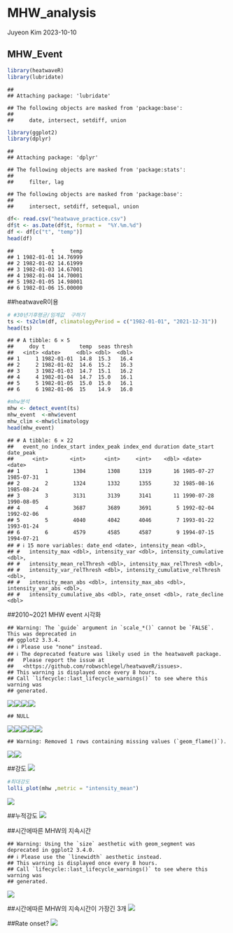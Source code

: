 MHW_analysis
================
Juyeon Kim
2023-10-10

## MHW_Event

``` r
library(heatwaveR)
library(lubridate)
```

    ## 
    ## Attaching package: 'lubridate'

    ## The following objects are masked from 'package:base':
    ## 
    ##     date, intersect, setdiff, union

``` r
library(ggplot2)
library(dplyr)
```

    ## 
    ## Attaching package: 'dplyr'

    ## The following objects are masked from 'package:stats':
    ## 
    ##     filter, lag

    ## The following objects are masked from 'package:base':
    ## 
    ##     intersect, setdiff, setequal, union

``` r
df<- read.csv("heatwave_practice.csv")
df$t <- as.Date(df$t, format =  "%Y.%m.%d")
df <- df[c("t", "temp")]
head(df)
```

    ##            t     temp
    ## 1 1982-01-01 14.76999
    ## 2 1982-01-02 14.61999
    ## 3 1982-01-03 14.67001
    ## 4 1982-01-04 14.70001
    ## 5 1982-01-05 14.98001
    ## 6 1982-01-06 15.00000

\##heatwaveR이용

``` r
# #30년기후평균/임계값  구하기
ts <- ts2clm(df, climatologyPeriod = c("1982-01-01", "2021-12-31"))
head(ts)
```

    ## # A tibble: 6 × 5
    ##     doy t           temp  seas thresh
    ##   <int> <date>     <dbl> <dbl>  <dbl>
    ## 1     1 1982-01-01  14.8  15.3   16.4
    ## 2     2 1982-01-02  14.6  15.2   16.3
    ## 3     3 1982-01-03  14.7  15.1   16.2
    ## 4     4 1982-01-04  14.7  15.0   16.1
    ## 5     5 1982-01-05  15.0  15.0   16.1
    ## 6     6 1982-01-06  15    14.9   16.0

``` r
#mhw분석
mhw <- detect_event(ts)
mhw_event  <-mhw$event
mhw_clim <-mhw$climatology
head(mhw_event)
```

    ## # A tibble: 6 × 22
    ##   event_no index_start index_peak index_end duration date_start date_peak 
    ##      <int>       <int>      <int>     <int>    <dbl> <date>     <date>    
    ## 1        1        1304       1308      1319       16 1985-07-27 1985-07-31
    ## 2        2        1324       1332      1355       32 1985-08-16 1985-08-24
    ## 3        3        3131       3139      3141       11 1990-07-28 1990-08-05
    ## 4        4        3687       3689      3691        5 1992-02-04 1992-02-06
    ## 5        5        4040       4042      4046        7 1993-01-22 1993-01-24
    ## 6        6        4579       4585      4587        9 1994-07-15 1994-07-21
    ## # ℹ 15 more variables: date_end <date>, intensity_mean <dbl>,
    ## #   intensity_max <dbl>, intensity_var <dbl>, intensity_cumulative <dbl>,
    ## #   intensity_mean_relThresh <dbl>, intensity_max_relThresh <dbl>,
    ## #   intensity_var_relThresh <dbl>, intensity_cumulative_relThresh <dbl>,
    ## #   intensity_mean_abs <dbl>, intensity_max_abs <dbl>, intensity_var_abs <dbl>,
    ## #   intensity_cumulative_abs <dbl>, rate_onset <dbl>, rate_decline <dbl>

\##2010\~2021 MHW event 시각화

    ## Warning: The `guide` argument in `scale_*()` cannot be `FALSE`. This was deprecated in
    ## ggplot2 3.3.4.
    ## ℹ Please use "none" instead.
    ## ℹ The deprecated feature was likely used in the heatwaveR package.
    ##   Please report the issue at
    ##   <https://github.com/robwschlegel/heatwaveR/issues>.
    ## This warning is displayed once every 8 hours.
    ## Call `lifecycle::last_lifecycle_warnings()` to see where this warning was
    ## generated.

![](MHW_heatwave_plot_files/figure-gfm/pressure-1.png)<!-- -->![](MHW_heatwave_plot_files/figure-gfm/pressure-2.png)<!-- -->![](MHW_heatwave_plot_files/figure-gfm/pressure-3.png)<!-- -->![](MHW_heatwave_plot_files/figure-gfm/pressure-4.png)<!-- -->

    ## NULL

![](MHW_heatwave_plot_files/figure-gfm/pressure-5.png)<!-- -->![](MHW_heatwave_plot_files/figure-gfm/pressure-6.png)<!-- -->![](MHW_heatwave_plot_files/figure-gfm/pressure-7.png)<!-- -->![](MHW_heatwave_plot_files/figure-gfm/pressure-8.png)<!-- -->![](MHW_heatwave_plot_files/figure-gfm/pressure-9.png)<!-- -->

    ## Warning: Removed 1 rows containing missing values (`geom_flame()`).

![](MHW_heatwave_plot_files/figure-gfm/pressure-10.png)<!-- -->![](MHW_heatwave_plot_files/figure-gfm/pressure-11.png)<!-- -->

\##강도
![](MHW_heatwave_plot_files/figure-gfm/unnamed-chunk-3-1.png)<!-- -->

``` r
#최대강도
lolli_plot(mhw ,metric = "intensity_mean")
```

![](MHW_heatwave_plot_files/figure-gfm/unnamed-chunk-4-1.png)<!-- -->

\##누적강도
![](MHW_heatwave_plot_files/figure-gfm/unnamed-chunk-5-1.png)<!-- -->

\##시간에따른 MHW의 지속시간

    ## Warning: Using the `size` aesthetic with geom_segment was deprecated in ggplot2 3.4.0.
    ## ℹ Please use the `linewidth` aesthetic instead.
    ## This warning is displayed once every 8 hours.
    ## Call `lifecycle::last_lifecycle_warnings()` to see where this warning was
    ## generated.

![](MHW_heatwave_plot_files/figure-gfm/unnamed-chunk-6-1.png)<!-- -->

\##시간에따른 MHW의 지속시간이 가장긴 3개
![](MHW_heatwave_plot_files/figure-gfm/unnamed-chunk-7-1.png)<!-- -->

\##Rate onset?
![](MHW_heatwave_plot_files/figure-gfm/unnamed-chunk-8-1.png)<!-- -->
